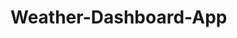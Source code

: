 # Weather-Dashboard-App

<!-- Things We Need: -->
<!-- 
Form inputs -> used to search for a city.
When  user searches for a city -> display name, data and icon presenting conditions, temperature, humidity, wind speed, UV index.

User is then presented w/ 5 day forcast
user is presented with a 5-day forecast that displays the date, an icon representation of weather conditions, temp, wind speed, and humidity. 

When user views UV index -> display that weather conditions are favorable, moderate, severe, etc. 


Add a search history w/ previously searched cities.
 -->



<!-- 
Ideas:
- if there are not previously searched items, disable the prev-search-cities dropdown
- dynamically create dropdown items upon loading -> localStorage

-search button on click -> display the today-card-container div and the carousel

-->
